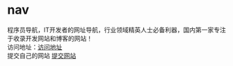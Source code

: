 # nav
程序员导航，IT开发者的网址导航，行业领域精英人士必备利器，国内第一家专注于收录开发网站和博客的网站！<br>
访问地址：<a href="http://nav.iterabc.com/" target="_blank">访问地址</a><br>
提交自己的网站 <a href="http://nav.iterabc.com/?a=message" target="_blank">提交网站</a><br>
